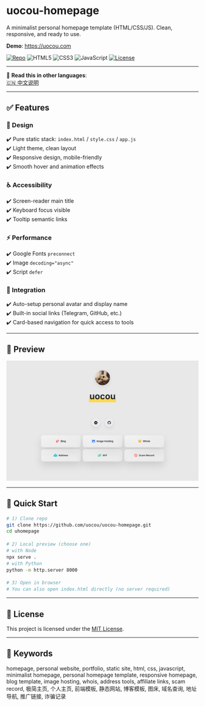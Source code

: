 # uocou-homepage

A minimalist personal homepage template (HTML/CSS/JS). Clean, responsive, and ready to use.

**Demo**: https://uocou.com

<p>
  <a href="https://github.com/uocou/uocou-homepage"><img src="https://img.shields.io/badge/GitHub-uocou/uocou--homepage-24292e?logo=github&labelColor=181717&logoColor=white" alt="Repo"></a>
  <img src="https://img.shields.io/badge/HTML5-E34F26?logo=html5&logoColor=white" alt="HTML5">
  <img src="https://img.shields.io/badge/CSS3-1572B6?logo=css3&logoColor=white" alt="CSS3">
  <img src="https://img.shields.io/badge/JavaScript-F7DF1E?logo=javascript&logoColor=black" alt="JavaScript">
  <a href="./LICENSE"><img src="https://img.shields.io/badge/License-MIT-blue.svg" alt="License"></a>
</p>


---

📖 **Read this in other languages**:  
[🇨🇳 中文说明](./README_CN.md)

---

## ✅ Features

### 🎨 Design
✔️ Pure static stack: `index.html` / `style.css` / `app.js`  
✔️ Light theme, clean layout  
✔️ Responsive design, mobile-friendly  
✔️ Smooth hover and animation effects  

### ♿ Accessibility
✔️ Screen-reader main title  
✔️ Keyboard focus visible  
✔️ Tooltip semantic links  

### ⚡ Performance
✔️ Google Fonts `preconnect`  
✔️ Image `decoding="async"`  
✔️ Script `defer`  

### 🔗 Integration
✔️ Auto-setup personal avatar and display name  
✔️ Built-in social links (Telegram, GitHub, etc.)  
✔️ Card-based navigation for quick access to tools  

---

## 🔎 Preview
![Preview](/preview.png)

---

## 🚀 Quick Start

```bash
# 1) Clone repo
git clone https://github.com/uocou/uocou-homepage.git
cd uhomepage

# 2) Local preview (choose one)
# with Node
npx serve .
# with Python
python -m http.server 8000

# 3) Open in browser
# You can also open index.html directly (no server required)
```

---

## 📜 License
This project is licensed under the [MIT License](./LICENSE).

---

## 🔑 Keywords
homepage, personal website, portfolio, static site, html, css, javascript, minimalist homepage, personal homepage template, responsive homepage, blog template, image hosting, whois, address tools, affiliate links, scam record, 极简主页, 个人主页, 前端模板, 静态网站, 博客模板, 图床, 域名查询, 地址导航, 推广链接, 诈骗记录

